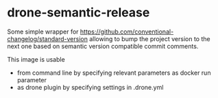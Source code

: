 # drone-semantic-release

Some simple wrapper for https://github.com/conventional-changelog/standard-version allowing to bump the project version to the next one based on semantic version compatible commit comments.

This image is usable 
- from command line by specifying relevant parameters as docker run parameter
- as drone plugin by specifying settings in .drone.yml
